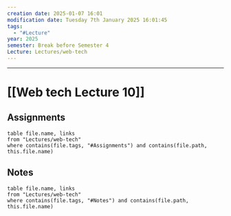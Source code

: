 ```yaml
---
creation date: 2025-01-07 16:01
modification date: Tuesday 7th January 2025 16:01:45
tags:
  - "#Lecture"
year: 2025
semester: Break before Semester 4
Lecture: Lectures/web-tech
---
```

---
# [[Web tech Lecture 10]]


## Assignments

 ```dataview
table file.name, links
from "Lectures/web-tech"
where contains(file.tags, "#Assignments") and contains(file.path, this.file.name)
```



## Notes


 ```dataview
table file.name, links
from "Lectures/web-tech"
where contains(file.tags, "#Notes") and contains(file.path, this.file.name)
```



